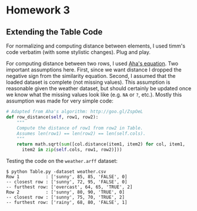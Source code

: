 # Homework 3
## Extending the Table Code

For normalizing and computing distance between elements, I used timm's code verbatim (with some stylistic changes). Plug and play.

For computing distance between two rows, I used [Aha's equation](http://goo.gl/ZspOeL). Two important assumptions here. First, since we want distance I dropped the negative sign from the similarity equation. Second, I assumed that the loaded dataset is complete (not missing values). This assumption is reasonable given the weather dataset, but should certainly be updated once we know what the missing values look like (e.g. ``NA`` or ``?``, etc.). Mostly this assumption was made for very simple code:

```python
# Adapted from Aha's algorithm: http://goo.gl/ZspOeL
def row_distance(self, row1, row2):
    """
    Compute the distance of row1 from row2 in Table.
    Assumes len(row1) == len(row2) == len(self.cols).
    """
    return math.sqrt(sum([col.distance(item1, item2) for col, item1,
      item2 in zip(self.cols, row1, row2)]))
```

Testing the code on the ``weather.arff`` dataset:
```
$ python Table.py -dataset weather.csv
Row 1          : ['sunny', 85, 85, 'FALSE', 0]
-- closest row : ['sunny', 72, 95, 'FALSE', 0]
-- furthest row: ['overcast', 64, 65, 'TRUE', 2]
Row 2          : ['sunny', 80, 90, 'TRUE', 0]
-- closest row : ['sunny', 75, 70, 'TRUE', 2]
-- furthest row: ['rainy', 68, 80, 'FALSE', 1]
```
